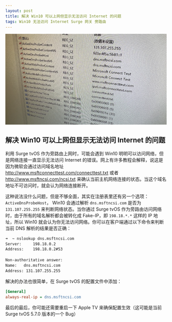 ```yaml
---
layout: post
title: 解决 Win10 可以上网但显示无法访问 Internet 的问题
tags: Win10 无法访问 Internet Surge 网关 旁路由
---
```


![Win10 No internet connection](/public/images/win10_no_internet_connection.png)

## 解决 Win10 可以上网但显示无法访问 Internet 的问题

利用 Surge tvOS 作为旁路由上网时，可能会遇到 Win10 明明可以访问网络，但是网络连接一直显示无法访问 Internet 的错误。网上有许多教程会解释，说这是因为微软会通过访问域名地址 http://www.msftconnecttest.com/connecttest.txt 或者 http://www.msftncsi.com/ncsi.txt 来确认当前主机网络连接的状态。当这个域名地址不可访问时，就会认为网络连接断开。

这种说法没什么问题，但是不够全面，其实在注册表里还有另一个选项：`ActiveDnsProbeHost`， Win10 会通过解析 `dns.msftncsi.com` 是否为 `131.107.255.255` 来判断网络状态。当你通过 Surge tvOS 作为旁路由访问网络时，由于所有的域名解析都会被转化成 Fake-IP，即 `198.18.*.*` 这样的 IP 地址，所以 Win10 就会认为你无法访问网络。你可以在客户端通过以下命令来判断当前 DNS 解析的结果是否正确：

```bash
➜  ~ nslookup dns.msftncsi.com
Server:		198.18.0.2
Address:	198.18.0.2#53

Non-authoritative answer:
Name:	dns.msftncsi.com
Address: 131.107.255.255
```

解决的办法也很简单，在 Surge tvOS 的配置文件中添加：

```ini
[General]
always-real-ip = dns.msftncsi.com
```

最后的最后，你可能还需要重启一下 Apple TV 来确保配置生效（这可能是当前 Surge tvOS 5.7.0 版本的一个 Bug）
